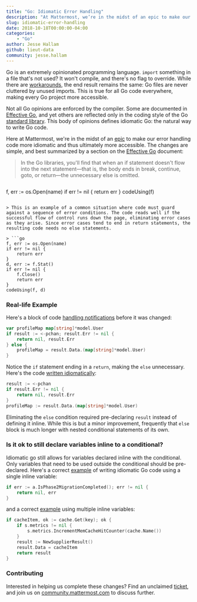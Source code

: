```yaml
---
title: "Go: Idiomatic Error Handling"
description: "At Mattermost, we’re in the midst of an epic to make our error handling code more idiomatic and thus ultimately more accessible."
slug: idiomatic-error-handling
date: 2018-10-18T00:00:00-04:00
categories:
    - "Go"
author: Jesse Hallam
github: lieut-data
community: jesse.hallam
---
```


Go is an extremely opinionated programming language. `import` something in a file that's not used? It won't compile, and there's no flag to override. While there are [workarounds](https://godoc.org/golang.org/x/tools/cmd/goimports), the end result remains the same: Go files are never cluttered by unused imports. This is true for all Go code everywhere, making every Go project more accessible.

Not all Go opinions are enforced by the compiler. Some are documented in [Effective Go](https://golang.org/doc/effective_go.html), and yet others are reflected only in the coding style of the Go [standard library](https://golang.org/pkg/). This body of opinions defines idiomatic Go: the natural way to write Go code.

Here at Mattermost, we're in the midst of an [epic](https://mattermost.atlassian.net/browse/MM-12535) to make our error handling code more idiomatic and thus ultimately more accessible. The changes are simple, and best summarized by a section on the [Effective Go](https://golang.org/doc/effective_go.html#if) document:

> In the Go libraries, you'll find that when an if statement doesn't flow into the next statement—that is, the body ends in break, continue, goto, or return—the unnecessary else is omitted.

> ```go
f, err := os.Open(name)
if err != nil {
    return err
}
codeUsing(f)
```

> This is an example of a common situation where code must guard against a sequence of error conditions. The code reads well if the successful flow of control runs down the page, eliminating error cases as they arise. Since error cases tend to end in return statements, the resulting code needs no else statements.

> ```go
f, err := os.Open(name)
if err != nil {
    return err
}
d, err := f.Stat()
if err != nil {
    f.Close()
    return err
}
codeUsing(f, d)
```

### Real-life Example

Here's a block of code [handling notifications](https://github.com/jespino/platform/blob/a257d501df3d0624f9cc52efb602e7d9d2a4dc07/app/notification.go#L38-L43) before it was changed:
```go
var profileMap map[string]*model.User
if result := <-pchan; result.Err != nil {
    return nil, result.Err
} else {
    profileMap = result.Data.(map[string]*model.User)
}
```

Notice the `if` statement ending in a `return`, making the `else` unnecessary. Here's the code [written idiomatically](https://github.com/jespino/platform/blob/2ab1b82d18af545f8483daa1f22af057eb37b879/app/notification.go#L38-L42):
```go
result := <-pchan
if result.Err != nil {
    return nil, result.Err
}
profileMap := result.Data.(map[string]*model.User)
```

Eliminating the `else` condition required pre-declaring `result` instead of defining it inline. While this is but a minor improvement, frequently that `else` block is much longer with nested conditional statements of its own.

### Is it ok to still declare variables inline to a conditional?

Idiomatic go still allows for variables declared inline with the conditional. Only variables that need to be used outside the conditional should be pre-declared. Here's a correct [example](https://github.com/mattermost/mattermost-server/blob/ebd540d5fbc10bdc504f7349acbb90ddc4b5e826/app/scheme.go#L13-L15) of writing idiomatic Go code using a single inline variable:
```go
if err := a.IsPhase2MigrationCompleted(); err != nil {
    return nil, err
}
```

and a correct [example](https://github.com/mattermost/mattermost-server/blob/5d6d4502992af4120fed19a9db43960d6269b871/store/local_cache_supplier.go#L69-L76) using multiple inline variables:
```go
if cacheItem, ok := cache.Get(key); ok {
    if s.metrics != nil {
        s.metrics.IncrementMemCacheHitCounter(cache.Name())
    }
    result := NewSupplierResult()
    result.Data = cacheItem
    return result
}
```

### Contributing

Interested in helping us complete these changes? Find an unclaimed [ticket](https://mattermost.atlassian.net/browse/MM-12535), and join us on [community.mattermost.com](https://community.mattermost.com/core/channels/developers) to discuss further.

